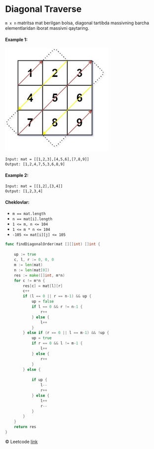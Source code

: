 # Diagonal Traverse

`m x n` matritsa mat berilgan bolsa, diagonal tartibda massivning barcha elementlaridan iborat massivni qaytaring.

#### Example 1:

![matrix](image-2.png)

```
Input: mat = [[1,2,3],[4,5,6],[7,8,9]]
Output: [1,2,4,7,5,3,6,8,9]
```

#### Example 2:
```
Input: mat = [[1,2],[3,4]]
Output: [1,2,3,4]
```

#### Cheklovlar:

* `m == mat.length`
* `n == mat[i].length`
* `1 <= m, n <= 104`
* `1 <= m * n <= 104`
* `-105 <= mat[i][j] <= 105`


```go
func findDiagonalOrder(mat [][]int) []int {

	up := true
	c, l, r := 0, 0, 0
	m := len(mat)
	n := len(mat[0])
	res := make([]int, m*n)
	for c != m*n {
		res[c] = mat[l][r]
		c++
		if (l == 0 || r == n-1) && up {
			up = false
			if l == 0 && r != n-1 {
				r++
			} else {
				l++
			}
		} else if (r == 0 || l == m-1) && !up {
			up = true
			if r == 0 && l != m-1 {
				l++
			} else {
				r++
			}
		} else {

			if up {
				l--
				r++
			} else {
				l++
				r--
			}
		}
	}
	return res
}
```
© Leetcode [link](https://leetcode.com/explore/learn/card/array-and-string/202/introduction-to-2d-array/1167/)